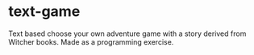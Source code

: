 # text-game

Text based choose your own adventure game with a story derived from Witcher books. Made as a programming exercise.
